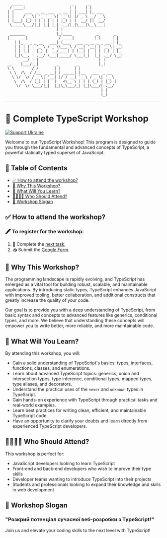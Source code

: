 ```
   _____                      _      _               
  / ____|                    | |    | |              
 | |     ___  _ __ ___  _ __ | | ___| |_ ___         
 | |    / _ \| '_ ` _ \| '_ \| |/ _ \ __/ _ \        
 | |___| (_) | | | | | | |_) | |  __/ ||  __/        
  \_____\___/|_| |_| |_| .__/|_|\___|\__\___|        
                       | |                           
  _______              |_|____           _       _   
 |__   __|              / ____|         (_)     | |  
    | |_   _ _ __   ___| (___   ___ _ __ _ _ __ | |_ 
    | | | | | '_ \ / _ \\___ \ / __| '__| | '_ \| __|
    | | |_| | |_) |  __/____) | (__| |  | | |_) | |_ 
    |_|\__, | .__/ \___|_____/ \___|_|  |_| .__/ \__|
        __/ | |                           | |        
 __    |___/|_|        _        _         |_|        
 \ \        / /       | |      | |                   
  \ \  /\  / /__  _ __| | _____| |__   ___  _ __     
   \ \/  \/ / _ \| '__| |/ / __| '_ \ / _ \| '_ \    
    \  /\  / (_) | |  |   <\__ \ | | | (_) | |_) |   
     \/  \/ \___/|_|  |_|\_\___/_| |_|\___/| .__/    
                                           | |       
                                           |_|       
```

---

# 🚀 Complete TypeScript Workshop

[![Support Ukraine](https://img.shields.io/badge/Support-Ukraine-FFD500?style=flat&labelColor=005BBB)](https://opensource.fb.com/support-ukraine)

Welcome to our TypeScript Workshop! This program is designed to guide you through the fundamental and advanced concepts of TypeScript, a powerful statically typed superset of JavaScript.

## 📖 Table of Contents

  - [✅ How to attend the workshop?](#-how-to-attend-the-workshop)
  - [🤔 Why This Workshop?](#-why-this-workshop)
  - [🧠 What Will You Learn?](#-what-will-you-learn)
  - [🙋‍♂️🙋‍♀️ Who Should Attend?](#️️-who-should-attend)
  - [🚀 Workshop Slogan](#-workshop-slogan)

## ✅ How to attend the workshop?

### **🖋️ To register for the workshop:**
1) 💪 Complete the [next task](./test/test-task.md);
2) 📥 Submit the [Google Form](https://docs.google.com/forms/d/e/1FAIpQLSfxswHl5hr61PN1hd0w_RNbzDXfuin_NjLeb92TXDLRVb8Y7A/viewform?fbclid=PAAaZ2LgH4N3ltCEKLkgdMRwd9OGTX5MtzhDQqidcX5TLOdK-VhpsZfIKQaOQ).

## 🤔 Why This Workshop?

The programming landscape is rapidly evolving, and TypeScript has emerged as a vital tool for building robust, scalable, and maintainable applications. By introducing static types, TypeScript enhances JavaScript with improved tooling, better collaboration, and additional constructs that greatly increase the quality of your code.

Our goal is to provide you with a deep understanding of TypeScript, from basic syntax and concepts to advanced features like generics, conditional types, and more. We believe that understanding these concepts will empower you to write better, more reliable, and more maintainable code.

## 🧠 What Will You Learn?

By attending this workshop, you will:

- Gain a solid understanding of TypeScript's basics: types, interfaces, functions, classes, and enumerations.
- Learn about advanced TypeScript topics: generics, union and intersection types, type inference, conditional types, mapped types, type aliases, and decorators.
- Understand the practical uses of the `never` and `unknown` types in TypeScript.
- Gain hands-on experience with TypeScript through practical tasks and real-world examples.
- Learn best practices for writing clean, efficient, and maintainable TypeScript code.
- Have an opportunity to clarify your doubts and learn directly from experienced TypeScript developers.

## 🙋‍♂️🙋‍♀️ Who Should Attend?

This workshop is perfect for:

- JavaScript developers looking to learn TypeScript
- Front-end and back-end developers who wish to improve their type skills
- Developer teams wanting to introduce TypeScript into their projects
- Students and professionals looking to expand their knowledge and skills in web development

## 🚀 Workshop Slogan

### "Розкрий потенціал сучасної веб-розробки з TypeScript!"

Join us and elevate your coding skills to the next level with TypeScript!

